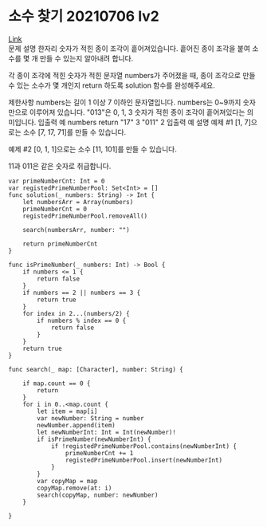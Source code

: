 # 소수 찾기 20210706 lv2
[Link](https://programmers.co.kr/learn/courses/30/lessons/42839)  
문제 설명
한자리 숫자가 적힌 종이 조각이 흩어져있습니다. 흩어진 종이 조각을 붙여 소수를 몇 개 만들 수 있는지 알아내려 합니다.

각 종이 조각에 적힌 숫자가 적힌 문자열 numbers가 주어졌을 때, 종이 조각으로 만들 수 있는 소수가 몇 개인지 return 하도록 solution 함수를 완성해주세요.

제한사항
numbers는 길이 1 이상 7 이하인 문자열입니다.
numbers는 0~9까지 숫자만으로 이루어져 있습니다.
"013"은 0, 1, 3 숫자가 적힌 종이 조각이 흩어져있다는 의미입니다.
입출력 예
numbers    return
"17"    3
"011"    2
입출력 예 설명
예제 #1
[1, 7]으로는 소수 [7, 17, 71]를 만들 수 있습니다.

예제 #2
[0, 1, 1]으로는 소수 [11, 101]를 만들 수 있습니다.

11과 011은 같은 숫자로 취급합니다.
```
var primeNumberCnt: Int = 0
var registedPrimeNumberPool: Set<Int> = []
func solution(_ numbers: String) -> Int {
    let numbersArr = Array(numbers)
    primeNumberCnt = 0
    registedPrimeNumberPool.removeAll()
    
    search(numbersArr, number: "")
    
    return primeNumberCnt
}

func isPrimeNumber(_ numbers: Int) -> Bool {
    if numbers <= 1 {
        return false
    }
    if numbers == 2 || numbers == 3 {
        return true
    }
    for index in 2...(numbers/2) {
        if numbers % index == 0 {
            return false
        }
    }
    return true
}

func search(_ map: [Character], number: String) {
    
    if map.count == 0 {
        return
    }
    for i in 0..<map.count {
        let item = map[i]
        var newNumber: String = number
        newNumber.append(item)
        let newNumberInt: Int = Int(newNumber)!
        if isPrimeNumber(newNumberInt) {
            if !registedPrimeNumberPool.contains(newNumberInt) {
                primeNumberCnt += 1
                registedPrimeNumberPool.insert(newNumberInt)
            }
        }
        var copyMap = map
        copyMap.remove(at: i)
        search(copyMap, number: newNumber)
    }
    
}
```
